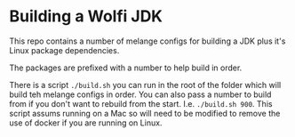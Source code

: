 # Building a Wolfi JDK 

This repo contains a number of melange configs for building a JDK plus it's Linux package dependencies.

The packages are prefixed with a number to help build in order.

There is a script `./build.sh` you can run in the root of the folder which will build teh melange configs in order.  You can also pass a number to build from if you don't want to rebuild from the start.  I.e. `./build.sh 900`.  This script assums running on a Mac so will need to be modified to remove the use of docker if you are running on Linux.
